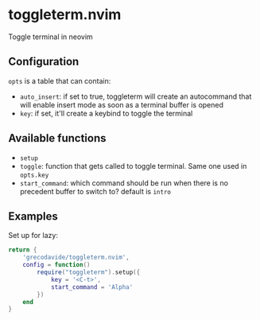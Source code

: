 # toggleterm.nvim
Toggle terminal in neovim

## Configuration
`opts` is a table that can contain:
- `auto_insert`: if set to true, toggleterm will create an autocommand that will enable insert mode as soon as a terminal buffer is opened
- `key`: if set, it'll create a keybind to toggle the terminal

## Available functions
- `setup`
- `toggle`: function that gets called to toggle terminal. Same one used in `opts.key`
- `start_command`: which command should be run when there is no precedent buffer to switch to? default is `intro`

## Examples
Set up for lazy:
```lua
return {
    'grecodavide/toggleterm.nvim',
    config = function()
        require("toggleterm").setup({
            key = '<C-t>',
            start_command = 'Alpha'
        })
    end
}
```
